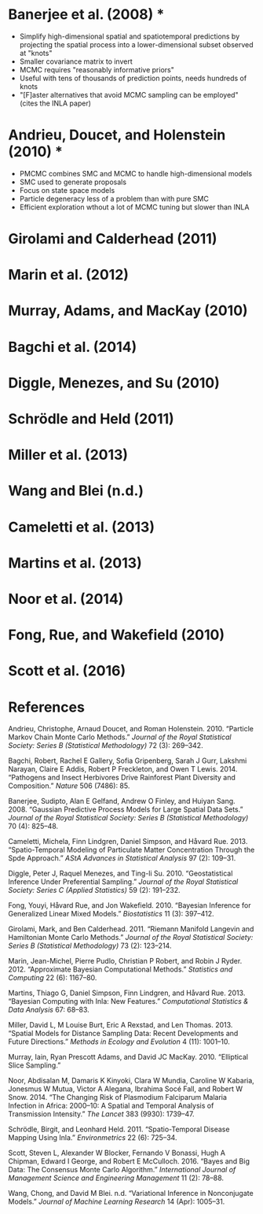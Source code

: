 Banerjee et al. (2008) \*
=========================

-   Simplify high-dimensional spatial and spatiotemporal predictions by projecting the spatial process into a lower-dimensional subset observed at "knots"
-   Smaller covariance matrix to invert
-   MCMC requires "reasonably informative priors"
-   Useful with tens of thousands of prediction points, needs hundreds of knots
-   "\[F\]aster alternatives that avoid MCMC sampling can be employed" (cites the INLA paper)

Andrieu, Doucet, and Holenstein (2010) \*
=========================================

-   PMCMC combines SMC and MCMC to handle high-dimensional models
-   SMC used to generate proposals
-   Focus on state space models
-   Particle degeneracy less of a problem than with pure SMC
-   Efficient exploration wthout a lot of MCMC tuning but slower than INLA

Girolami and Calderhead (2011)
==============================

Marin et al. (2012)
===================

Murray, Adams, and MacKay (2010)
================================

Bagchi et al. (2014)
====================

Diggle, Menezes, and Su (2010)
==============================

Schrödle and Held (2011)
========================

Miller et al. (2013)
====================

Wang and Blei (n.d.)
====================

Cameletti et al. (2013)
=======================

Martins et al. (2013)
=====================

Noor et al. (2014)
==================

Fong, Rue, and Wakefield (2010)
===============================

Scott et al. (2016)
===================

References
==========

Andrieu, Christophe, Arnaud Doucet, and Roman Holenstein. 2010. “Particle Markov Chain Monte Carlo Methods.” *Journal of the Royal Statistical Society: Series B (Statistical Methodology)* 72 (3): 269–342.

Bagchi, Robert, Rachel E Gallery, Sofia Gripenberg, Sarah J Gurr, Lakshmi Narayan, Claire E Addis, Robert P Freckleton, and Owen T Lewis. 2014. “Pathogens and Insect Herbivores Drive Rainforest Plant Diversity and Composition.” *Nature* 506 (7486): 85.

Banerjee, Sudipto, Alan E Gelfand, Andrew O Finley, and Huiyan Sang. 2008. “Gaussian Predictive Process Models for Large Spatial Data Sets.” *Journal of the Royal Statistical Society: Series B (Statistical Methodology)* 70 (4): 825–48.

Cameletti, Michela, Finn Lindgren, Daniel Simpson, and Håvard Rue. 2013. “Spatio-Temporal Modeling of Particulate Matter Concentration Through the Spde Approach.” *AStA Advances in Statistical Analysis* 97 (2): 109–31.

Diggle, Peter J, Raquel Menezes, and Ting-li Su. 2010. “Geostatistical Inference Under Preferential Sampling.” *Journal of the Royal Statistical Society: Series C (Applied Statistics)* 59 (2): 191–232.

Fong, Youyi, Håvard Rue, and Jon Wakefield. 2010. “Bayesian Inference for Generalized Linear Mixed Models.” *Biostatistics* 11 (3): 397–412.

Girolami, Mark, and Ben Calderhead. 2011. “Riemann Manifold Langevin and Hamiltonian Monte Carlo Methods.” *Journal of the Royal Statistical Society: Series B (Statistical Methodology)* 73 (2): 123–214.

Marin, Jean-Michel, Pierre Pudlo, Christian P Robert, and Robin J Ryder. 2012. “Approximate Bayesian Computational Methods.” *Statistics and Computing* 22 (6): 1167–80.

Martins, Thiago G, Daniel Simpson, Finn Lindgren, and Håvard Rue. 2013. “Bayesian Computing with Inla: New Features.” *Computational Statistics & Data Analysis* 67: 68–83.

Miller, David L, M Louise Burt, Eric A Rexstad, and Len Thomas. 2013. “Spatial Models for Distance Sampling Data: Recent Developments and Future Directions.” *Methods in Ecology and Evolution* 4 (11): 1001–10.

Murray, Iain, Ryan Prescott Adams, and David JC MacKay. 2010. “Elliptical Slice Sampling.”

Noor, Abdisalan M, Damaris K Kinyoki, Clara W Mundia, Caroline W Kabaria, Jonesmus W Mutua, Victor A Alegana, Ibrahima Socé Fall, and Robert W Snow. 2014. “The Changing Risk of Plasmodium Falciparum Malaria Infection in Africa: 2000–10: A Spatial and Temporal Analysis of Transmission Intensity.” *The Lancet* 383 (9930): 1739–47.

Schrödle, Birgit, and Leonhard Held. 2011. “Spatio-Temporal Disease Mapping Using Inla.” *Environmetrics* 22 (6): 725–34.

Scott, Steven L, Alexander W Blocker, Fernando V Bonassi, Hugh A Chipman, Edward I George, and Robert E McCulloch. 2016. “Bayes and Big Data: The Consensus Monte Carlo Algorithm.” *International Journal of Management Science and Engineering Management* 11 (2): 78–88.

Wang, Chong, and David M Blei. n.d. “Variational Inference in Nonconjugate Models.” *Journal of Machine Learning Research* 14 (Apr): 1005–31.


